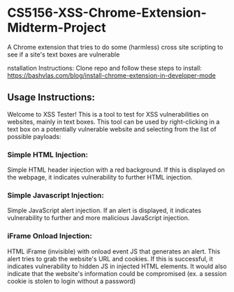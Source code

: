 # CS5156-XSS-Chrome-Extension-Midterm-Project
A Chrome extension that tries to do some (harmless) cross site scripting to see if a site's text boxes are vulnerable

<h2I>nstallation Instructions:</h2>
Clone repo and follow these steps to install: https://bashvlas.com/blog/install-chrome-extension-in-developer-mode

<h2>Usage Instructions:</h2>
Welcome to XSS Tester!
This is a tool to test for XSS vulnerabilities on websites, mainly in text boxes.
This tool can be used by right-clicking in a text box on a potentially vulnerable website and selecting from the list of possible payloads:

<h3>Simple HTML Injection:</h3>
Simple HTML header injection with a red background.
If this is displayed on the webpage, it indicates vulnerability to further HTML injection.
<h3>Simple Javascript Injection:</h3>
Simple JavaScript alert injection.
If an alert is displayed, it indicates vulnerability to further and more malicious JavaScript injection.
<h3>iFrame Onload Injection:</h3>
HTML iFrame (invisible) with onload event JS that generates an alert.
This alert tries to grab the website's URL and cookies.
If this is successful, it indicates vulnerability to hidden JS in injected HTML elements.
It would also indicate that the website's information could be compromised (ex. a session cookie is stolen to login without a password)
